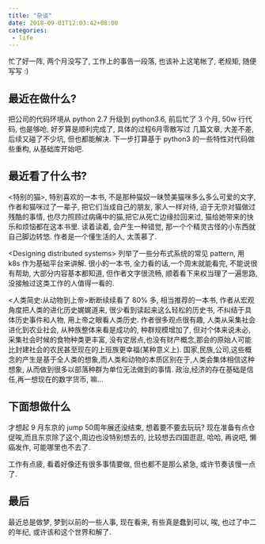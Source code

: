 ```yaml
---
title: "杂谈"
date: 2018-09-01T12:03:42+08:00
categories:
 - life
--- 
```


忙了好一阵, 两个月没写了, 工作上的事告一段落, 也该补上这笔帐了, 老规矩, 随便写写 :)

## 最近在做什么?

把公司的代码环境从 python 2.7 升级到 python3.6, 前后忙了 3 个月, 50w 行代码, 也是够呛, 好歹算是顺利完成了, 具体的过程6月零散写过
几篇文章, 大差不差, 后续又碰了不少坑, 但也都能解决. 下一步打算基于 python3 的一些特性对代码做些重构, 从基础库开始吧.

## 最近看了什么书?

<特别的猫>, 特别喜欢的一本书, 不是那种猫奴一昧赞美猫咪多么多么可爱的文字, 作者和猫咪过了一辈子, 把它们当成自己的朋友, 家人一样对待, 迫于无奈对猫做过残酷的事情, 也尽力照顾过病痛中的猫,把它从死亡边缘拉回来过, 猫给她带来的快乐和烦恼都在这本书里. 读着读着, 会产生一种错觉, 那一个个精灵古怪的小东西就自己脚边转悠. 作者是一个懂生活的人, 太羡慕了.

\<Designing distributed systems\> 列举了一些分布式系统的常见 pattern, 用 k8s 作为基础平台来讲解. 很小的一本书, 全力看的话,一个周末就能看完, 不能说很有帮助, 大部分内容基本都知道, 但作者文字很流畅, 顺着看下来权当理了一遍思路, 没接触过这类工作的人值得一看的.

<人类简史:从动物到上帝>断断续续看了 80% 多, 相当推荐的一本书, 作者从宏观角度把人类的进化历史娓娓道来, 很少看到读起来这么轻松的历史书, 不纠结于具体历史事件和人物, 用上帝之眼看人类历史. 作者很多观点很有趣, 人类从采集社会进化到农业社会, 从种族整体来看是成功的, 种群规模增加了, 但对个体来说未必, 采集社会时候的食物种类更丰富, 没有定居点,也没有财产概念,那会的原始人可能比封建社会的农民甚至现在的上班族更幸福(某种意义上). 国家,民族,公司,这些概念的产生是基于全人类的想象,而人类和动物的本质区别在于,人类会集体相信这种想象, 从而做到很多以部落种群为单位无法做到的事情. 政治,经济的存在基础是信任,再一想现在的数字货币, 嘛...

## 下面想做什么

才想起 9 月东京的 jump 50周年展还没结束, 想着要不要去玩玩? 现在准备有点仓促唉,而且东京除了这个,周边也没特别想去的, 比较想去四国逛逛, 哈哈, 再说吧, 懒癌发作, 可能哪里也不去了.

工作有点疲, 看着好像还有很多事情要做, 但也都不是那么紧急, 或许节奏该慢一点了.

## 最后

最近总是做梦, 梦到以前的一些人事, 现在看来, 有些真是蠢到可以, 唉, 也过了中二的年纪, 或许该和这个世界和解了.